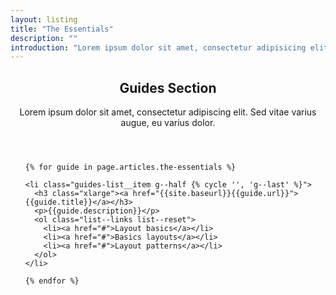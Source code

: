 ```yaml
---
layout: listing
title: "The Essentials"
description: ""
introduction: "Lorem ipsum dolor sit amet, consectetur adipisicing elit, sed do eiusmod tempor incididunt ut labore et dolore magna aliqua. Ut enim ad minim veniam, quis nostrud exercitation ullamco laboris nisi ut aliquip ex ea commodo consequat. Duis aute irure dolor in reprehenderit in voluptate velit esse cillum dolore eu fugiat nulla pariatur. Excepteur sint occaecat cupidatat non proident, sunt in culpa qui officia deserunt mollit anim id est laborum."
---
```


<div class="guides-section">
  <header class="container">
      <h2 class="xlarge">Guides Section</h2>
      <p>Lorem ipsum dolor sit amet, consectetur adipiscing elit. Sed vitae varius augue, eu varius dolor.</p>
  </header>

  <ul class="guides-list container-medium">

    {% for guide in page.articles.the-essentials %}

    <li class="guides-list__item g--half {% cycle '', 'g--last' %}">
      <h3 class="xlarge"><a href="{{site.baseurl}}{{guide.url}}">{{guide.title}}</a></h3>
      <p>{{guide.description}}</p>
      <ol class="list--links list--reset">
        <li><a href="#">Layout basics</a></li>
        <li><a href="#">Basics layouts</a></li>
        <li><a href="#">Layout patterns</a></li>
      </ol>
    </li>

    {% endfor %}

  </ul>
</div>

